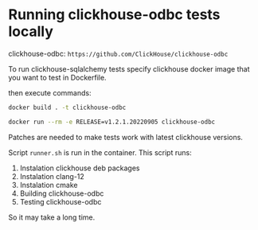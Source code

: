 # Running clickhouse-odbc tests locally

clickhouse-odbc: `https://github.com/ClickHouse/clickhouse-odbc`

To run clickhouse-sqlalchemy tests specify clickhouse docker image that you want to test in Dockerfile.

then execute commands:

```bash
docker build . -t clickhouse-odbc

docker run --rm -e RELEASE=v1.2.1.20220905 clickhouse-odbc
```

Patches are needed to make tests work with latest clickhouse versions.

Script `runner.sh` is run in the container.
This script runs:
1. Instalation clickhouse deb packages
2. Instalation clang-12
3. Instalation cmake
4. Building clickhouse-odbc
5. Testing clickhouse-odbc

So it may take a long time.
